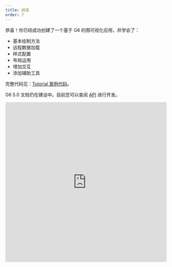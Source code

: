 ```yaml
---
title: 结语
order: 7
---
```


恭喜！你已经成功创建了一个基于 G6 的图可视化应用，并学会了：

- 基本绘制方法
- 远程数据加载
- 样式配置
- 布局运用
- 增加交互
- 添加辅助工具

完整代码见：<a href='https://codesandbox.io/s/g6-v5-tutorial-j67vnm?file=/index.js' target='_blank'>Tutorial 案例代码</a>。

G6 5.0 文档仍在建设中。目前您可以查阅 [API](https://g6-next.antv.antgroup.com/apis) 进行开发。

<iframe src="https://codesandbox.io/embed/g6-v5-tutorial-j67vnm?fontsize=14&hidenavigation=1&theme=light"
     style="width:100%; height:500px; border:0; border-radius: 4px; overflow:hidden;"
     title="g6-v5-tutorial"
     allow="accelerometer; ambient-light-sensor; camera; encrypted-media; geolocation; gyroscope; hid; microphone; midi; payment; usb; vr; xr-spatial-tracking"
     sandbox="allow-forms allow-modals allow-popups allow-presentation allow-same-origin allow-scripts"
   ></iframe>
